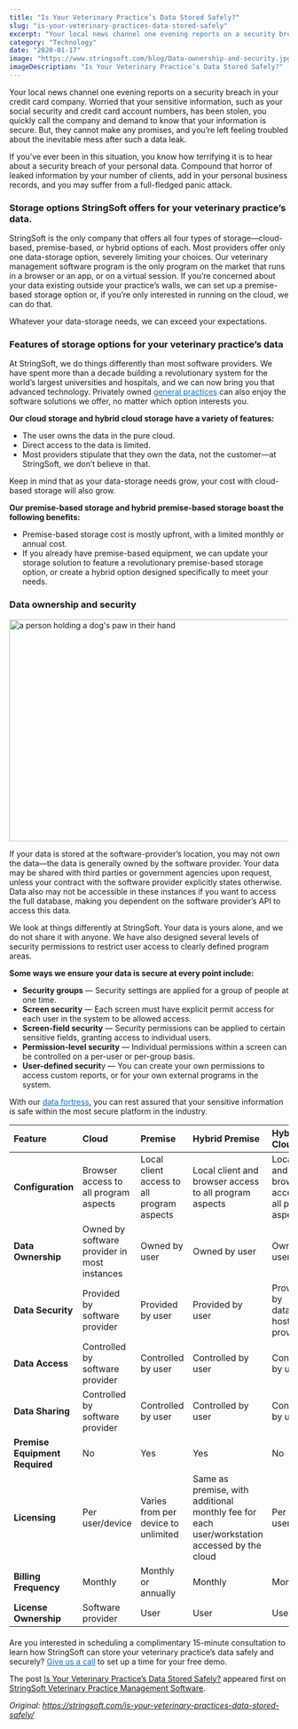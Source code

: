 ```yaml
---
title: "Is Your Veterinary Practice’s Data Stored Safely?"
slug: "is-your-veterinary-practices-data-stored-safely"
excerpt: "Your local news channel one evening reports on a security breach in your credit card company. Worried that your sensitive information, such as your social security and credit card account numbers, …"
category: "Technology"
date: "2020-01-17"
image: "https://www.stringsoft.com/blog/Data-ownership-and-security.jpg"
imageDescription: "Is Your Veterinary Practice’s Data Stored Safely?"
---
```


<div class="fusion-fullwidth fullwidth-box fusion-builder-row-10 nonhundred-percent-fullwidth non-hundred-percent-height-scrolling"><div class="fusion-builder-row fusion-row"><div class="fusion-layout-column fusion_builder_column fusion-builder-column-9 fusion_builder_column_1_1 1_1 fusion-one-full fusion-column-first fusion-column-last"><div class="fusion-column-wrapper fusion-column-has-shadow fusion-flex-column-wrapper-legacy"><div class="fusion-text fusion-text-19"><p>Your local news channel one evening reports on a security breach in your credit card company. Worried that your sensitive information, such as your social security and credit card account numbers, has been stolen, you quickly call the company and demand to know that your information is secure. But, they cannot make any promises, and you’re left feeling troubled about the inevitable mess after such a data leak.</p>
<p>If you’ve ever been in this situation, you know how terrifying it is to hear about a security breach of your personal data. Compound that horror of leaked information by your number of clients, add in your personal business records, and you may suffer from a full-fledged panic attack.</p>
<h3 style="text-align: left;">Storage options StringSoft offers for your veterinary practice’s data.</h3>
<p>StringSoft is the only company that offers all four types of storage—cloud-based, premise-based, or hybrid options of each. Most providers offer only one data-storage option, severely limiting your choices. Our veterinary management software program is the only program on the market that runs in a browser or an app, or on a virtual session. If you’re concerned about your data existing outside your practice’s walls, we can set up a premise-based storage option or, if you’re only interested in running on the cloud, we can do that.</p>
<p>Whatever your data-storage needs, we can exceed your expectations.</p>
<h3 style="text-align: left;">Features of storage options for your veterinary practice’s data</h3>
<p>At StringSoft, we do things differently than most software providers. We have spent more than a decade building a revolutionary system for the world’s largest universities and hospitals, and we can now bring you that advanced technology. Privately owned <a href="https://stringsoft.com/general-practice/" style="color: #1172c1;">general practices</a> can also enjoy the software solutions we offer, no matter which option interests you.</p>
<p><strong>Our cloud storage and hybrid cloud storage have a variety of features:</strong></p>
<div class="su-list" style="margin-left: 0px;"></p>
<ul>
<li><i class="sui sui-paw" style="color: #158E9E;"></i> The user owns the data in the pure cloud.</li>
<li><i class="sui sui-paw" style="color: #158E9E;"></i> Direct access to the data is limited.</li>
<li><i class="sui sui-paw" style="color: #158E9E;"></i> Most providers stipulate that they own the data, not the customer—at StringSoft, we don’t believe in that.</li>
</ul>
<p></div>
<p>Keep in mind that as your data-storage needs grow, your cost with cloud-based storage will also grow.</p>
<p><strong>Our premise-based storage and hybrid premise-based storage boast the following benefits:</strong><div class="su-list" style="margin-left: 0px;"></p>
<ul>
<li><i class="sui sui-paw" style="color: #158E9E;"></i> Premise-based storage cost is mostly upfront, with a limited monthly or annual cost.</li>
<li><i class="sui sui-paw" style="color: #158E9E;"></i> If you already have premise-based equipment, we can update your storage solution to feature a revolutionary premise-based storage option, or create a hybrid option designed specifically to meet your needs.</li>
</ul>
<p></div></p>
</div><div class="fusion-builder-row fusion-builder-row-inner fusion-row"><div class="fusion-layout-column fusion_builder_column_inner fusion-builder-nested-column-0 fusion_builder_column_inner_1_1 1_1 fusion-one-full fusion-column-first fusion-column-last"><div class="fusion-column-wrapper fusion-column-has-shadow fusion-flex-column-wrapper-legacy"><div class="fusion-text fusion-text-20"><h3>Data ownership and security</h3>
</div><div class="fusion-clearfix"></div></div></div><div class="fusion-layout-column fusion_builder_column_inner fusion-builder-nested-column-1 fusion_builder_column_inner_1_2 1_2 fusion-one-half fusion-column-first"><div class="fusion-column-wrapper fusion-column-has-shadow fusion-flex-column-wrapper-legacy"><div class="fusion-image-element in-legacy-container"><span class=" fusion-imageframe imageframe-none imageframe-10 hover-type-none"><img alt="a person holding a dog&#039;s paw in their hand" class="img-responsive wp-image-297" height="400" src="https://www.stringsoft.com/blog/Data-ownership-and-security.jpg" width="600" /></span></div><div class="fusion-clearfix"></div></div></div><div class="fusion-layout-column fusion_builder_column_inner fusion-builder-nested-column-2 fusion_builder_column_inner_1_2 1_2 fusion-one-half fusion-column-last"><div class="fusion-column-wrapper fusion-column-has-shadow fusion-flex-column-wrapper-legacy"><div class="fusion-text fusion-text-21"><p>If your data is stored at the software-provider’s location, you may not own the data—the data is generally owned by the software provider. Your data may be shared with third parties or government agencies upon request, unless your contract with the software provider explicitly states otherwise. Data also may not be accessible in these instances if you want to access the full database, making you dependent on the software provider’s API to access this data.</p>
</div><div class="fusion-clearfix"></div></div></div><div class="fusion-layout-column fusion_builder_column_inner fusion-builder-nested-column-3 fusion_builder_column_inner_1_1 1_1 fusion-one-full fusion-column-first fusion-column-last"><div class="fusion-column-wrapper fusion-column-has-shadow fusion-flex-column-wrapper-legacy"><div class="fusion-text fusion-text-22"><p>We look at things differently at StringSoft. Your data is yours alone, and we do not share it with anyone. We have also designed several levels of security permissions to restrict user access to clearly defined program areas.</p>
<p><strong>Some ways we ensure your data is secure at every point include:</strong><div class="su-list" style="margin-left: 0px;"></p>
<ul>
<li><i class="sui sui-paw" style="color: #158E9E;"></i> <strong>Security groups</strong> — Security settings are applied for a group of people at one time.</li>
<li><i class="sui sui-paw" style="color: #158E9E;"></i> <strong>Screen security</strong> — Each screen must have explicit permit access for each user in the system to be allowed access.</li>
<li><i class="sui sui-paw" style="color: #158E9E;"></i> <strong>Screen-field security</strong> — Security permissions can be applied to certain sensitive fields, granting access to individual users.</li>
<li><i class="sui sui-paw" style="color: #158E9E;"></i> <strong>Permission-level security</strong> — Individual permissions within a screen can be controlled on a per-user or per-group basis.</li>
<li><i class="sui sui-paw" style="color: #158E9E;"></i> <strong>User-defined securit</strong>y — You can create your own permissions to access custom reports, or for your own external programs in the system.</li>
</ul>
<p></div></p>
<p>With our <a href="https://stringsoft.com/security/" style="color: #1172c1;">data fortress</a>, you can rest assured that your sensitive information is safe within the most secure platform in the industry.</p>
</div><div class="fusion-clearfix"></div></div></div></div>
<div class="table-1">
<table width="100%">
<thead>
<tr>
<th align="left"><strong>Feature</strong></th>
<th align="left"><strong>Cloud</strong></th>
<th align="left"><strong>Premise</strong></th>
<th align="left"><strong>Hybrid Premise</strong></th>
<th align="left"><strong>Hybrid Cloud</strong></th>
</tr>
</thead>
<tbody>
<tr>
<td align="left"><strong>Configuration</strong></td>
<td align="left">Browser access to all program aspects</td>
<td align="left">Local client access to all program aspects</td>
<td align="left">Local client and browser access to all program aspects</td>
<td align="left">Local client and browser access to all program aspects</td>
</tr>
<tr>
<td align="left"><strong>Data Ownership</strong></td>
<td align="left">Owned by software provider in most instances</td>
<td align="left">Owned by user</td>
<td align="left">Owned by user</td>
<td align="left">Owned by user</td>
</tr>
<tr>
<td align="left"><strong>Data Security</strong></td>
<td align="left">Provided by software provider</td>
<td align="left">Provided by user</td>
<td align="left">Provided by user</td>
<td align="left">Provided by database hosting provider</td>
</tr>
<tr>
<td align="left"><strong>Data Access</strong></td>
<td align="left">Controlled by software provider</td>
<td align="left">Controlled by user</td>
<td align="left">Controlled by user</td>
<td align="left">Controlled by user</td>
</tr>
<tr>
<td align="left"><strong>Data Sharing</strong></td>
<td align="left">Controlled by software provider</td>
<td align="left">Controlled by user</td>
<td align="left">Controlled by user</td>
<td align="left">Controlled by user</td>
</tr>
<tr>
<td align="left"><strong>Premise Equipment Required</strong></td>
<td align="left">No</td>
<td align="left">Yes</td>
<td align="left">Yes</td>
<td align="left">No</td>
</tr>
<tr>
<td align="left"><strong>Licensing</strong></td>
<td align="left">Per user/device</td>
<td align="left">Varies from per device to unlimited</td>
<td align="left">Same as premise, with additional monthly fee for each user/workstation accessed by the cloud</td>
<td align="left">Per user/device</td>
</tr>
<tr>
<td align="left"><strong>Billing Frequency</strong></td>
<td align="left">Monthly</td>
<td align="left">Monthly or annually</td>
<td align="left">Monthly</td>
<td align="left">Monthly</td>
</tr>
<tr>
<td align="left"><strong>License Ownership</strong></td>
<td align="left">Software provider</td>
<td align="left">User</td>
<td align="left">User</td>
<td align="left">User</td>
</tr>
</tbody>
</table>
</div>
<div class="fusion-sep-clear"></div><div class="fusion-separator fusion-full-width-sep" style="margin-left: auto; margin-right: auto; margin-top: 20px; width: 100%;"></div><div class="fusion-sep-clear"></div><div class="fusion-text fusion-text-23"><p>Are you interested in scheduling a complimentary 15-minute consultation to learn how StringSoft can store your veterinary practice’s data safely and securely? <a href="https://stringsoft.com/contact/" style="color: #1172c1;">Give us a call</a> to set up a time for your free demo.</p>
</div><div class="fusion-clearfix"></div></div></div></div></div>
<p>The post <a href="https://stringsoft.com/is-your-veterinary-practices-data-stored-safely/">Is Your Veterinary Practice’s Data Stored Safely?</a> appeared first on <a href="https://stringsoft.com">StringSoft Veterinary Practice Management Software</a>.</p>

*Original: https://stringsoft.com/is-your-veterinary-practices-data-stored-safely/*
